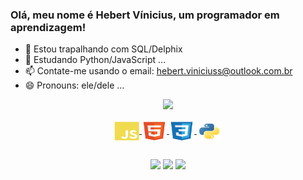 ### Olá, meu nome é Hebert Vínicius, um programador em aprendizagem!
- 🔭 Estou trapalhando com SQL/Delphix
- 🌱 Estudando Python/JavaScript ...
- 📫 Contate-me usando o email: hebert.viniciuss@outlook.com.br
- 😄 Pronouns: ele/dele ...

<div align="center">
  <a href="https://github.com/hebertsouzaa">
  <img height="149em" src="https://github-readme-stats.vercel.app/api?username=hebertsouzaa&show_icons=true&theme=dark&include_all_commits=true&count_private=true"/>
</div>
  <div style="display: inline_block" align="center"><br>
  <img align="center" alt="Hebert-Js" height="30" width="40" src="https://raw.githubusercontent.com/devicons/devicon/master/icons/javascript/javascript-plain.svg">
  <img align="center" alt="Hebert-HTML" height="30" width="40" src="https://raw.githubusercontent.com/devicons/devicon/master/icons/html5/html5-original.svg">
  <img align="center" alt="Hebert-CSS" height="30" width="40" src="https://raw.githubusercontent.com/devicons/devicon/master/icons/css3/css3-original.svg">
  <img align="center" alt="Hebert-Python" height="30" width="40" src="https://raw.githubusercontent.com/devicons/devicon/master/icons/python/python-original.svg">
</div>
  
 ##
  
<div align="center">
  <a href="https://www.instagram.com/hebert_viniciuss/" target="_blank"><img src="https://img.shields.io/badge/-Instagram-%23E4405F?style=for-the-badge&logo=instagram&logoColor=white" target="_blank"></a>
  <a href = "mailto:hebert.viniciuss@outlook.com.br"><img src="https://img.shields.io/badge/-Gmail-%23333?style=for-the-badge&logo=gmail&logoColor=white" target="_blank"></a>
  <a href="https://www.linkedin.com/in/hebert-souza-bb197516a" target="_blank"><img src="https://img.shields.io/badge/-LinkedIn-%230077B5?style=for-the-badge&logo=linkedin&logoColor=white" target="_blank"></a> 
</div>
 
